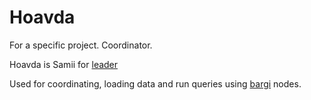 # Hoavda
For a specific project. Coordinator.

Hoavda is Samii for [leader](https://www.dinordbok.no/samisk-norsk/?q=hoavda)

Used for coordinating, loading data and run queries using [bargi](https://github.com/jlintvedt/bargi) nodes.